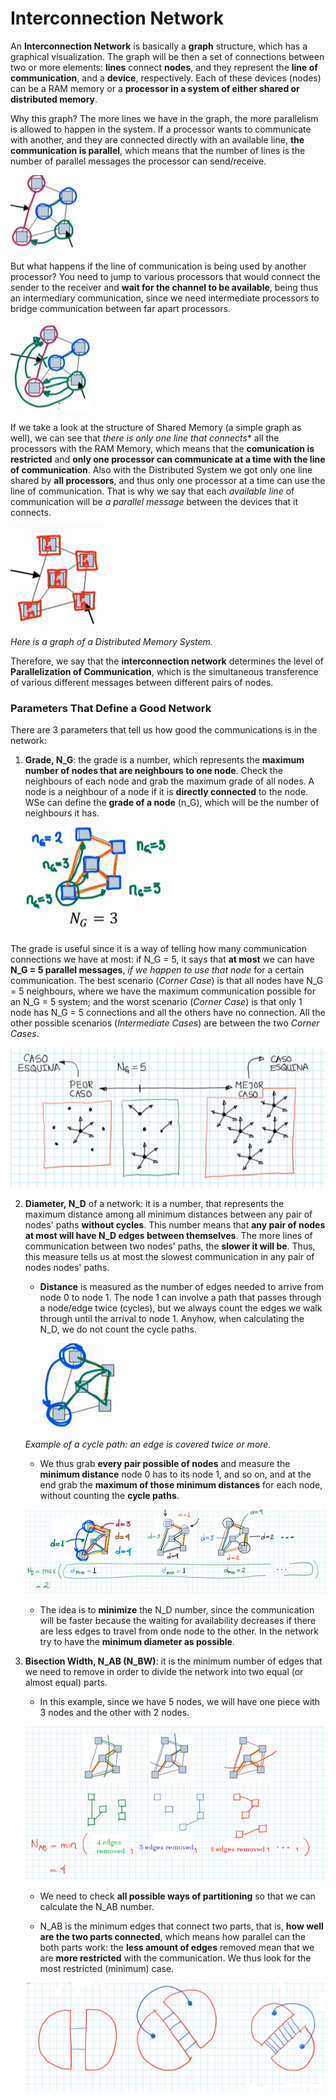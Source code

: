 # Interconnection Network

An **Interconnection Network** is basically a **graph** structure, which has a graphical visualization. The graph will be then a set of connections between two or more elements: **lines** connect **nodes**, and they represent the **line of communication**, and a **device**, respectively. Each of these devices (nodes) can be a RAM memory or a **processor in a system of either shared or distributed memory**.

Why this graph? The more lines we have in the graph, the more parallelism is allowed to happen in the system. If a processor wants to communicate with another, and they are connected directly with an available line, **the communication is parallel**, which means that the number of lines is the number of parallel messages the processor can send/receive.

![img](res/1.png)

But what happens if the line of communication is being used by another processor? You need to jump to various processors that would connect the sender to the receiver and **wait for the channel to be available**, being thus an intermediary communication, since we need intermediate processors to bridge communication between far apart processors.

![img](res/2.png)

If we take a look at the structure of Shared Memory (a simple graph as well), we can see that **there is only one line* that connects** all the processors with the RAM Memory, which means that the **comunication is restricted** and **only one processor can communicate at a time with the line of communication**. Also with the Distributed System we got only one line shared by **all processors**, and thus only one processor at a time can use the line of communication. That is why we say that each *available line* of communication will be *a parallel message* between the devices that it connects.

![img](res/3.png)

*Here is a graph of a Distributed Memory System.*

Therefore, we say that the **interconnection network** determines the level of **Parallelization of Communication**, which is the simultaneous transference of various different messages between different pairs of nodes.

### Parameters That Define a Good Network

There are 3 parameters that tell us how good the communications is in the network:

1. **Grade, N_G**: the grade is a number, which represents the **maximum number of nodes that are neighbours to one node**. Check the neighbours of each node and grab the maximum grade of all nodes. A node is a neighbour of a node if it is **directly connected** to the node. WSe can define the **grade of a node** (n_G), which will be the number of neighbours it has.

![img](res/4.png)

The grade is useful since it is a way of telling how many communication connections we have at most: if N_G = 5, it says that **at most** we can have **N_G = 5 parallel messages**, *if we happen to use that node* for a certain communication. The best scenario (*Corner Case*) is that all nodes have N_G = 5 neighbours, where we have the maximum communication possible for an N_G = 5 system; and the worst scenario (*Corner Case*) is that only 1 node has N_G = 5 connections and all the others have no connection. All the other possible scenarios (*Intermediate Cases*) are between the two *Corner Cases*.

![img](res/5.png)

2. **Diameter, N_D** of a network: it is a number, that represents the maximum distance among all minimum distances between any pair of nodes' paths **without cycles**. This number means that **any pair of nodes at most will have N_D edges between themselves**. The more lines of communication between two nodes' paths, the **slower it will be**. Thus, this measure tells us at most the slowest communication in any pair of nodes nodes' paths.

    - **Distance** is measured as the number of edges needed to arrive from node 0 to node 1. The node 1 can involve a path that passes through a node/edge twice (cycles), but we always count the edges we walk through until the arrival to node 1. Anyhow, when calculating the N_D, we do not count the cycle paths.

    ![img](res/6.png)

    *Example of a cycle path: an edge is covered twice or more.*

    - We thus grab **every pair possible of nodes** and measure the **minimum distance** node 0 has to its node 1, and so on, and at the end grab the **maximum of those minimum distances** for each node, without counting the **cycle paths**.

    ![img](res/7.png)

    - The idea is to **minimize** the N_D number, since the communication will be faster because the waiting for availability decreases if there are less edges to travel from onde node to the other. In the network try to have the **minimum diameter as possible**.

3. **Bisection Width, N_AB (N_BW)**: it is the minimum number of edges that we need to remove in order to divide the network into two equal (or almost equal) parts. 

    - In this example, since we have 5 nodes, we will have one piece with 3 nodes and the other with 2 nodes.

    ![img](res/8.png)

    - We need to check **all possible ways of partitioning** so that we can calculate the N_AB number.

    - N_AB is the minimum edges that connect two parts, that is, **how well are the two parts connected**, which means how parallel can the both parts work: the **less amount of edges** removed mean that we are **more restricted** with the communication. We thus look for the most restricted (minimum) case.

    ![img](res/9.png)